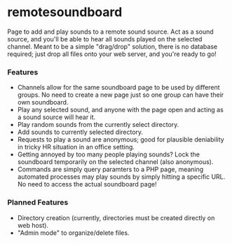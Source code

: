 # remotesoundboard
Page to add and play sounds to a remote sound source.
Act as a sound source, and you'll be able to hear all sounds played on the selected channel.
Meant to be a simple "drag/drop" solution, there is no database required; just drop all files onto your web server, and you're ready to go!

### Features ###
- Channels allow for the same soundboard page to be used by different groups. No need to create a new page just so one group can have their own soundboard.
- Play any selected sound, and anyone with the page open and acting as a sound source will hear it.
- Play random sounds from the currently select directory.
- Add sounds to currently selected directory.
- Requests to play a sound are anonymous; good for plausible deniability in tricky HR situation in an office setting.
- Getting annoyed by too many people playing sounds? Lock the soundboard temporarily on the selected channel (also anonymous).
- Commands are simply query paramters to a PHP page, meaning automated processes may play sounds by simply hitting a specific URL. No need to access the actual soundboard page!

### Planned Features ###
- Directory creation (currently, directories must be created directly on web host).
- "Admin mode" to organize/delete files.
